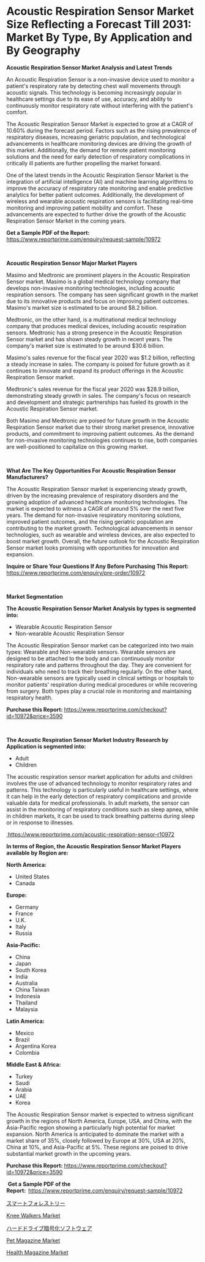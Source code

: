<p><h1>Acoustic Respiration Sensor Market Size Reflecting a Forecast Till 2031: Market By Type, By Application and By Geography</h1></p><p><strong>Acoustic Respiration Sensor Market Analysis and Latest Trends</strong></p>
<p><p>An Acoustic Respiration Sensor is a non-invasive device used to monitor a patient's respiratory rate by detecting chest wall movements through acoustic signals. This technology is becoming increasingly popular in healthcare settings due to its ease of use, accuracy, and ability to continuously monitor respiratory rate without interfering with the patient's comfort.</p><p>The Acoustic Respiration Sensor Market is expected to grow at a CAGR of 10.60% during the forecast period. Factors such as the rising prevalence of respiratory diseases, increasing geriatric population, and technological advancements in healthcare monitoring devices are driving the growth of this market. Additionally, the demand for remote patient monitoring solutions and the need for early detection of respiratory complications in critically ill patients are further propelling the market forward.</p><p>One of the latest trends in the Acoustic Respiration Sensor Market is the integration of artificial intelligence (AI) and machine learning algorithms to improve the accuracy of respiratory rate monitoring and enable predictive analytics for better patient outcomes. Additionally, the development of wireless and wearable acoustic respiration sensors is facilitating real-time monitoring and improving patient mobility and comfort. These advancements are expected to further drive the growth of the Acoustic Respiration Sensor Market in the coming years.</p></p>
<p><strong>Get a Sample PDF of the Report:&nbsp;</strong> <a href="https://www.reportprime.com/enquiry/request-sample/10972">https://www.reportprime.com/enquiry/request-sample/10972</a></p>
<p>&nbsp;</p>
<p><strong>Acoustic Respiration Sensor Major Market Players</strong></p>
<p><p>Masimo and Medtronic are prominent players in the Acoustic Respiration Sensor market. Masimo is a global medical technology company that develops non-invasive monitoring technologies, including acoustic respiration sensors. The company has seen significant growth in the market due to its innovative products and focus on improving patient outcomes. Masimo's market size is estimated to be around $8.2 billion.</p><p>Medtronic, on the other hand, is a multinational medical technology company that produces medical devices, including acoustic respiration sensors. Medtronic has a strong presence in the Acoustic Respiration Sensor market and has shown steady growth in recent years. The company's market size is estimated to be around $30.6 billion.</p><p>Masimo's sales revenue for the fiscal year 2020 was $1.2 billion, reflecting a steady increase in sales. The company is poised for future growth as it continues to innovate and expand its product offerings in the Acoustic Respiration Sensor market.</p><p>Medtronic's sales revenue for the fiscal year 2020 was $28.9 billion, demonstrating steady growth in sales. The company's focus on research and development and strategic partnerships has fueled its growth in the Acoustic Respiration Sensor market.</p><p>Both Masimo and Medtronic are poised for future growth in the Acoustic Respiration Sensor market due to their strong market presence, innovative products, and commitment to improving patient outcomes. As the demand for non-invasive monitoring technologies continues to rise, both companies are well-positioned to capitalize on this growing market.</p></p>
<p>&nbsp;</p>
<p><strong>What Are The Key Opportunities For Acoustic Respiration Sensor Manufacturers?</strong></p>
<p><p>The Acoustic Respiration Sensor market is experiencing steady growth, driven by the increasing prevalence of respiratory disorders and the growing adoption of advanced healthcare monitoring technologies. The market is expected to witness a CAGR of around 5% over the next five years. The demand for non-invasive respiratory monitoring solutions, improved patient outcomes, and the rising geriatric population are contributing to the market growth. Technological advancements in sensor technologies, such as wearable and wireless devices, are also expected to boost market growth. Overall, the future outlook for the Acoustic Respiration Sensor market looks promising with opportunities for innovation and expansion.</p></p>
<p><strong>Inquire or Share Your Questions If Any Before Purchasing This Report:</strong> <a href="https://www.reportprime.com/enquiry/pre-order/10972">https://www.reportprime.com/enquiry/pre-order/10972</a></p>
<p>&nbsp;</p>
<p><strong>Market Segmentation</strong></p>
<p><strong>The Acoustic Respiration Sensor Market Analysis by types is segmented into:</strong></p>
<p><ul><li>Wearable Acoustic Respiration Sensor</li><li>Non-wearable Acoustic Respiration Sensor</li></ul></p>
<p><p>The Acoustic Respiration Sensor market can be categorized into two main types: Wearable and Non-wearable sensors. Wearable sensors are designed to be attached to the body and can continuously monitor respiratory rate and patterns throughout the day. They are convenient for individuals who need to track their breathing regularly. On the other hand, Non-wearable sensors are typically used in clinical settings or hospitals to monitor patients' respiration during medical procedures or while recovering from surgery. Both types play a crucial role in monitoring and maintaining respiratory health.</p></p>
<p><strong>Purchase this Report:&nbsp;</strong><a href="https://www.reportprime.com/checkout?id=10972&price=3590">https://www.reportprime.com/checkout?id=10972&price=3590</a></p>
<p>&nbsp;</p>
<p><strong>The Acoustic Respiration Sensor Market Industry Research by Application is segmented into:</strong></p>
<p><ul><li>Adult</li><li>Children</li></ul></p>
<p><p>The acoustic respiration sensor market application for adults and children involves the use of advanced technology to monitor respiratory rates and patterns. This technology is particularly useful in healthcare settings, where it can help in the early detection of respiratory complications and provide valuable data for medical professionals. In adult markets, the sensor can assist in the monitoring of respiratory conditions such as sleep apnea, while in children markets, it can be used to track breathing patterns during sleep or in response to illnesses.</p></p>
<p><a href="https://www.reportprime.com/acoustic-respiration-sensor-r10972">&nbsp;https://www.reportprime.com/acoustic-respiration-sensor-r10972</a></p>
<p><strong>In terms of Region, the Acoustic Respiration Sensor Market Players available by Region are:</strong></p>
<p>
    <p> <strong> North America: </strong>
        <ul>
            <li>United States</li>
            <li>Canada</li>
        </ul>
        </p> 
    <p> <strong> Europe: </strong>
        <ul>
            <li>Germany</li>
            <li>France</li>
            <li>U.K.</li>
            <li>Italy</li>
            <li>Russia</li>
        </ul>
        </p> 
    <p> <strong> Asia-Pacific: </strong>
        <ul>
            <li>China</li>
            <li>Japan</li>
            <li>South Korea</li>
            <li>India</li>
            <li>Australia</li>
            <li>China Taiwan</li>
            <li>Indonesia</li>
            <li>Thailand</li>
            <li>Malaysia</li>
        </ul>
        </p> 
    <p> <strong> Latin America: </strong>
        <ul>
            <li>Mexico</li>
            <li>Brazil</li>
            <li>Argentina Korea</li>
            <li>Colombia</li>
        </ul>
        </p> 
    <p> <strong> Middle East & Africa: </strong>
        <ul>
            <li>Turkey</li>
            <li>Saudi</li>
            <li>Arabia</li>
            <li>UAE</li>
            <li>Korea</li>
        </ul>
    </p>
    </p>
<p><p>The Acoustic Respiration Sensor market is expected to witness significant growth in the regions of North America, Europe, USA, and China, with the Asia-Pacific region showing a particularly high potential for market expansion. North America is anticipated to dominate the market with a market share of 35%, closely followed by Europe at 30%, USA at 20%, China at 10%, and Asia-Pacific at 5%. These regions are poised to drive substantial market growth in the upcoming years.</p></p>
<p><strong>Purchase this Report: </strong><a href="https://www.reportprime.com/checkout?id=10972&price=3590">https://www.reportprime.com/checkout?id=10972&price=3590</a></p>
<p>&nbsp;<strong>Get a Sample PDF of the Report:&nbsp;&nbsp;</strong><a href="https://www.reportprime.com/enquiry/request-sample/10972">https://www.reportprime.com/enquiry/request-sample/10972</a></p>
<p><strong></strong></p>
<p><p><a href="https://github.com/KenyonJohns/Market-Research-Report-List-1/blob/main/671521579992.md">スマートフォレストリー</a></p><p><a href="https://github.com/joannesouthgate/Market-Research-Report-List-3/blob/main/knee-walkers-market.md">Knee Walkers Market</a></p><p><a href="https://github.com/CieloStamm/Market-Research-Report-List-1/blob/main/968102379991.md">ハードドライブ暗号化ソフトウェア</a></p><p><a href="https://issuu.com/reportprime-2/docs/pet-magazine-market-size-2030.pptx">Pet Magazine Market</a></p><p><a href="https://issuu.com/reportprime-2/docs/health-magazine-market-size-2030.pptx">Health Magazine Market</a></p></p>